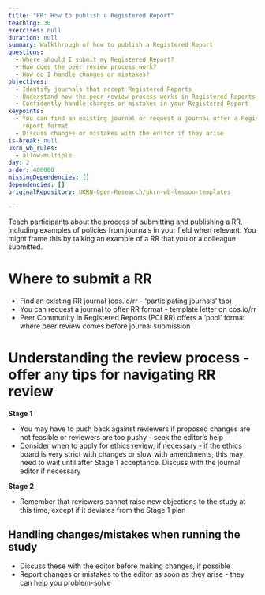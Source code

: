 ```yaml
---
title: "RR: How to publish a Registered Report"
teaching: 30
exercises: null
duration: null
summary: Walkthrough of how to publish a Registered Report
questions:
  - Where should I submit my Registered Report?
  - How does the peer review process work?
  - How do I handle changes or mistakes?
objectives:
  - Identify journals that accept Registered Reports
  - Understand how the peer review process works in Registered Reports
  - Confidently handle changes or mistakes in your Registered Report
keypoints:
  - You can find an existing journal or request a journal offer a Registered
    report format
  - Discuss changes or mistakes with the editor if they arise
is-break: null
ukrn_wb_rules:
  - allow-multiple
day: 2
order: 400000
missingDependencies: []
dependencies: []
originalRepository: UKRN-Open-Research/ukrn-wb-lesson-templates

---
```

Teach participants about the process of submitting and publishing a RR, including examples of policies from journals in your field when relevant. You might frame this by talking an example of a RR that you or a colleague submitted. 

# Where to submit a RR
- Find an existing RR journal (cos.io/rr - ‘participating journals’ tab)
- You can request a journal to offer RR format - template letter on cos.io/rr
- Peer Community In Registered Reports (PCI RR) offers a ‘pool’ format where peer review comes before journal submission

# Understanding the review process - offer any tips for navigating RR review
**Stage 1**	
- You may have to push back against reviewers if proposed changes are not feasible or reviewers are too pushy - seek the editor’s help
- Consider when to apply for ethics review, if necessary - if the ethics board is very strict with changes or slow with amendments, this may need to wait until after Stage 1 acceptance. Discuss with the journal editor if necessary

**Stage 2**
- Remember that reviewers cannot raise new objections to the study at this time, except if it deviates from the Stage 1 plan

## Handling changes/mistakes when running the study
- Discuss these with the editor before making changes, if possible
- Report changes or mistakes to the editor as soon as they arise - they can help you problem-solve


